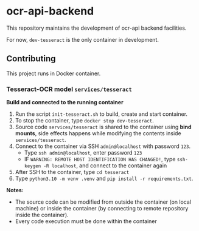 # ocr-api-backend

This repository maintains the development of ocr-api backend facilities.

For now, `dev-tesseract` is the only container in development.

## Contributing

This project runs in Docker container.


### Tesseract-OCR model `services/tesseract`

**Build and connected to the running container** 
1. Run the script `init-tesseract.sh` to build, create and start container.
2. To stop the container, type `docker stop dev-tesseract`.
3. Source code `services/tesseract` is shared to the container using **bind mounts**, side effects happens while modifying the contents inside `services/tesseract`.
4. Connect to the container via SSH `admin@localhost` with password `123`.
   - Type `ssh admin@localhost`, enter password `123`
   - IF `WARNING: REMOTE HOST IDENTIFICATION HAS CHANGED!`, type `ssh-keygen -R localhost`, and connect to the container again
5. After SSH to the container, type `cd tesseract`
6. Type `python3.10 -m venv .venv` and `pip install -r requirements.txt`.

**Notes:** 
- The source code can be modified from outside the container (on local machine) or inside the container (by connecting to remote repository inside the container).
- Every code execution must be done within the container